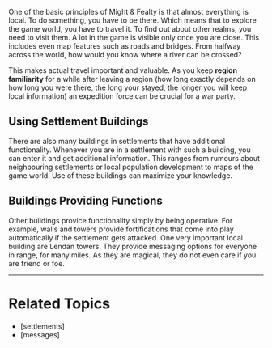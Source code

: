 One of the basic principles of Might & Fealty is that almost everything is local. To do something, you have to be there. Which means that to explore the game world, you have to travel it. To find out about other realms, you need to visit them. A lot in the game is visible only once you are close. This includes even map features such as roads and bridges. From halfway across the world, how would you know where a river can be crossed?

This makes actual travel important and valuable. As you keep **region familiarity** for a while after leaving a region (how long exactly depends on how long you were there, the long your stayed, the longer you will keep local information) an expedition force can be crucial for a war party.


Using Settlement Buildings
--------------------------
There are also many buildings in settlements that have additional functionality. Whenever you are in a settlement with such a building, you can enter it and get additional information. This ranges from rumours about neighbouring settlements or local population development to maps of the game world. Use of these buildings can maximize your knowledge.


Buildings Providing Functions
-----------------------------
Other buildings provice functionality simply by being operative. For example, walls and towers provide fortifications that come into play automatically if the settlement gets attacked.
One very important local building are Lendan towers. They provide messaging options for everyone in range, for many miles. As they are magical, they do not even care if you are friend or foe.


---

Related Topics
==============
* [settlements]
* [messages]
